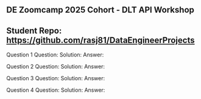 ## DE Zoomcamp 2025 Cohort - DLT API Workshop
## Student Repo: https://github.com/rasj81/DataEngineerProjects

Question 1
    Question:
    Solution:
    Answer:

Question 2
    Question:
    Solution:
    Answer:

Question 3
    Question:
    Solution:
    Answer:

Question 4
    Question:
    Solution:
    Answer:
